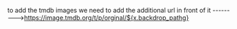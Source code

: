 to add the tmdb images we need to add the additional url in front of it 
--------->https://image.tmdb.org/t/p/orginal/${x.backdrop_pathg}